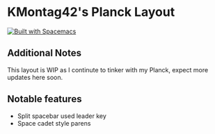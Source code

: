 # KMontag42's Planck Layout

[![Built with Spacemacs](https://cdn.rawgit.com/syl20bnr/spacemacs/442d025779da2f62fc86c2082703697714db6514/assets/spacemacs-badge.svg)](http://spacemacs.org)

## Additional Notes
This layout is  WIP as I continute to tinker with my Planck, expect more updates here soon.

## Notable features
* Split spacebar used leader key
* Space cadet style parens
